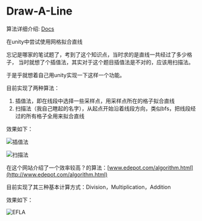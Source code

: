 # Draw-A-Line

算法详细介绍: [Docs](https://github.com/FcAYH/Draw-A-Line/blob/master/Assets/Document/draw-a-line.md)

在unity中尝试使用网格拟合直线

忘记是哪家的笔试题了，考到了这个知识点，当时求的是直线一共经过了多少格子，
当时就想了个插值法，其实对于这个题目插值法是不对的，应该用扫描法。

于是乎就想着自己用unity实现一下这样一个功能。

目前实现了两种算法：
1. 插值法，即在线段中选择一些采样点，用采样点所在的格子拟合直线
2. 扫描法（我自己瞎起的名字），从起点开始沿着线段方向，类似bfs，把线段经过的所有格子全用来拟合直线

效果如下：

![插值法](https://cdn.jsdelivr.net/gh/FcAYH/Images/2022/10/17/48f577f58c6936a2ca82696b89ca4067.png)

![扫描法](https://cdn.jsdelivr.net/gh/FcAYH/Images/2022/10/17/936f3e5ccd1d7e30daf3b1a142241034.png)

在这个网站介绍了一个效率较高？的算法：[www.edepot.com/algorithm.html](http://www.edepot.com/algorithm.html)

目前实现了其三种基本计算方式：Division，Multiplication，Addition

效果如下：

![EFLA](https://cdn.jsdelivr.net/gh/FcAYH/Images/2022/10/17/4a31823698c982b97c8b1f99ff7916e0.png)

